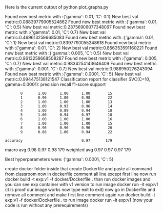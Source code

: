 Here is the current output of python plot_graphs.py

Found new best metric with :{'gamma': 0.01, 'C': 0.1}
New best val metric:0.08839779005524862
Found new best metric with :{'gamma': 0.01, 'C': 0.5}
New best val metric:0.23756906077348067
Found new best metric with :{'gamma': 0.01, 'C': 0.7}
New best val metric:0.4696132596685083
Found new best metric with :{'gamma': 0.01, 'C': 1}
New best val metric:0.8397790055248618
Found new best metric with :{'gamma': 0.01, 'C': 2}
New best val metric:0.856353591160221
Found new best metric with :{'gamma': 0.005, 'C': 0.5}
New best val metric:0.9613259668508287
Found new best metric with :{'gamma': 0.005, 'C': 0.7}
New best val metric:0.9834254143646409
Found new best metric with :{'gamma': 0.001, 'C': 0.7}
New best val metric:0.988950276243094
Found new best metric with :{'gamma': 0.0001, 'C': 5}
New best val metric:0.994475138121547
Classification report for classifier SVC(C=10, gamma=0.0001):
              precision    recall  f1-score   support

           0       1.00      1.00      1.00        15
           1       0.96      1.00      0.98        22
           2       1.00      1.00      1.00        13
           3       1.00      0.93      0.96        14
           4       1.00      0.89      0.94        18
           5       1.00      0.94      0.97        18
           6       1.00      1.00      1.00        16
           7       1.00      1.00      1.00        15
           8       0.96      0.96      0.96        26
           9       0.88      1.00      0.94        22

    accuracy                           0.97       179
   macro avg       0.98      0.97      0.98       179
weighted avg       0.97      0.97      0.97       179


Best hyperparameters were:
{'gamma': 0.0001, 'C': 5}





create docker folder inside that create Dockerfile and paste all command from classroom
now in dockerfile comment all line except first line
now run  docker build -t exp:v1 -f docker/Dockerfile .
than run docker images and you can see exp container with v1 version
to run image docker run -it exp:v1 (it is proof our image  works now type exit to exit)
now go in Dockerfile and remove all comment and make first line comment 
again run docker build -t exp:v1 -f docker/Dockerfile .
to run image docker run -it exp:v1
(now your code is run without any prerequirements)
